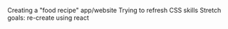 Creating a "food recipe" app/website
Trying to refresh CSS skills
Stretch goals:
re-create using react